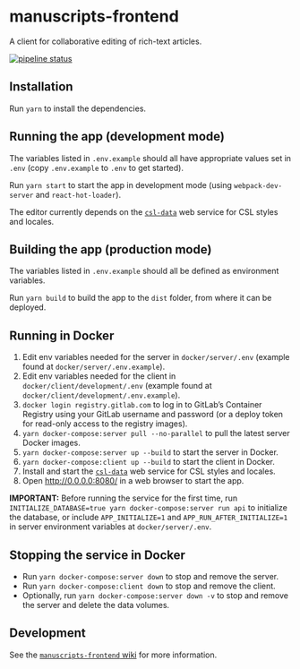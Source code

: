 # manuscripts-frontend 

A client for collaborative editing of rich-text articles.

[![pipeline status](https://gitlab.com/mpapp-private/manuscripts-frontend/badges/master/pipeline.svg)](https://gitlab.com/mpapp-private/manuscripts-frontend/commits/master)

## Installation

Run `yarn` to install the dependencies.

## Running the app (development mode)

The variables listed in `.env.example` should all have appropriate values set in `.env` (copy `.env.example` to `.env` to get started).

Run `yarn start` to start the app in development mode (using `webpack-dev-server` and `react-hot-loader`).

The editor currently depends on the [`csl-data`](https://gitlab.com/mpapp-private/csl-data) web service for CSL styles and locales.

## Building the app (production mode)

The variables listed in `.env.example` should all be defined as environment variables.

Run `yarn build` to build the app to the `dist` folder, from where it can be deployed.

## Running in Docker

1. Edit env variables needed for the server in `docker/server/.env` (example found at `docker/server/.env.example`).
2. Edit env variables needed for the client in `docker/client/development/.env` (example found at `docker/client/development/.env.example`).
3. `docker login registry.gitlab.com` to log in to GitLab’s Container Registry using your GitLab username and password (or a deploy token for read-only access to the registry images).
4. `yarn docker-compose:server pull --no-parallel` to pull the latest server Docker images.
5. `yarn docker-compose:server up --build` to start the server in Docker.
6. `yarn docker-compose:client up --build` to start the client in Docker.
7. Install and start the [`csl-data`](https://gitlab.com/mpapp-private/csl-data) web service for CSL styles and locales.
8. Open <http://0.0.0.0:8080/> in a web browser to start the app.

**IMPORTANT:** Before running the service for the first time, run `INITIALIZE_DATABASE=true yarn docker-compose:server run api` to initialize the database, or include `APP_INITIALIZE=1` and `APP_RUN_AFTER_INITIALIZE=1` in server environment variables at `docker/server/.env`.

## Stopping the service in Docker

- Run `yarn docker-compose:server down` to stop and remove the server.
- Run `yarn docker-compose:client down` to stop and remove the client.
- Optionally, run `yarn docker-compose:server down -v` to stop and remove the server and delete the data volumes.

## Development

See the [`manuscripts-frontend` wiki](https://gitlab.com/mpapp-private/manuscripts-frontend/wikis/) for more information.
